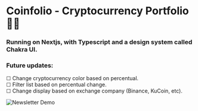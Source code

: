 # Coinfolio - Cryptocurrency Portfolio 🏳️‍🌈

### Running on Nextjs, with Typescript and a design system called Chakra UI.

### Future updates: 
☐ Change cryptocurrency color based on percentual. <br />
☐ Filter list based on percentual change. <br />
☐ Change display based on exchange company (Binance, KuCoin, etc).

![Newsletter Demo](public/Coinfolio.gif)
